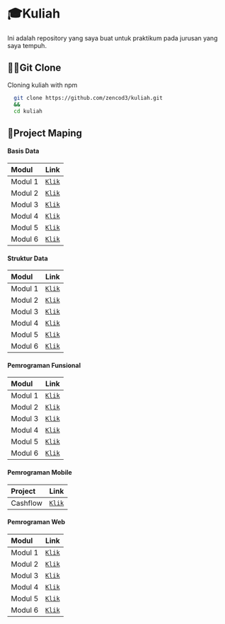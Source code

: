 
# 🎓Kuliah

Ini adalah repository yang saya buat untuk praktikum pada jurusan yang saya tempuh.


## 🧑‍💻Git Clone

Cloning kuliah with npm

```bash
  git clone https://github.com/zencod3/kuliah.git
  &&
  cd kuliah
```
    
## 📌Project Maping

#### Basis Data

| Modul   | Link        |
| :------ | :---------- |
| Modul 1 | [`Klik`](https://github.com/zencod3/kuliah/tree/main/BasisData/Modul1)  |
| Modul 2 | [`Klik`](https://github.com/zencod3/kuliah/tree/main/BasisData/Modul2)  |
| Modul 3 | [`Klik`](https://github.com/zencod3/kuliah/tree/main/BasisData/Modul3/)  |
| Modul 4 | [`Klik`]()  |
| Modul 5 | [`Klik`]()  |
| Modul 6 | [`Klik`]()  |

#### Struktur Data

| Modul   | Link        |
| :------ | :---------- |
| Modul 1 | [`Klik`](https://github.com/zencod3/kuliah/tree/main/StrukturData/Modul1)  |
| Modul 2 | [`Klik`](https://github.com/zencod3/kuliah/tree/main/StrukturData/Modul2)  |
| Modul 3 | [`Klik`](https://github.com/zencod3/kuliah/tree/main/StrukturData/Modul3)  |
| Modul 4 | [`Klik`](https://github.com/zencod3/kuliah/tree/main/StrukturData/Modul4)  |
| Modul 5 | [`Klik`](https://github.com/zencod3/kuliah/tree/main/StrukturData/Modul5)  |
| Modul 6 | [`Klik`]()  |

#### Pemrograman Funsional

| Modul   | Link        |
| :------ | :---------- |
| Modul 1 | [`Klik`](https://github.com/zencod3/kuliah/tree/main/pemrograman_fungsional/modul_1)  |
| Modul 2 | [`Klik`](https://github.com/zencod3/kuliah/tree/main/pemrograman_fungsional/modul_2)  |
| Modul 3 | [`Klik`]()  |
| Modul 4 | [`Klik`]()  |
| Modul 5 | [`Klik`]()  |
| Modul 6 | [`Klik`]()  |

#### Pemrograman Mobile

| Project   | Link        |
| :------   | :---------- |
| Cashflow  | [`Klik`]()  |

#### Pemrograman Web

| Modul   | Link        |
| :------ | :---------- |
| Modul 1 | [`Klik`](https://github.com/zencod3/kuliah/tree/main/pemrograman_web/modul_1)  |
| Modul 2 | [`Klik`](https://github.com/zencod3/kuliah/tree/main/pemrograman_web/modul_2)  |
| Modul 3 | [`Klik`]()  |
| Modul 4 | [`Klik`]()  |
| Modul 5 | [`Klik`]()  |
| Modul 6 | [`Klik`]()  |
